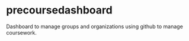 # precoursedashboard
Dashboard to manage groups and organizations using github to manage coursework.
